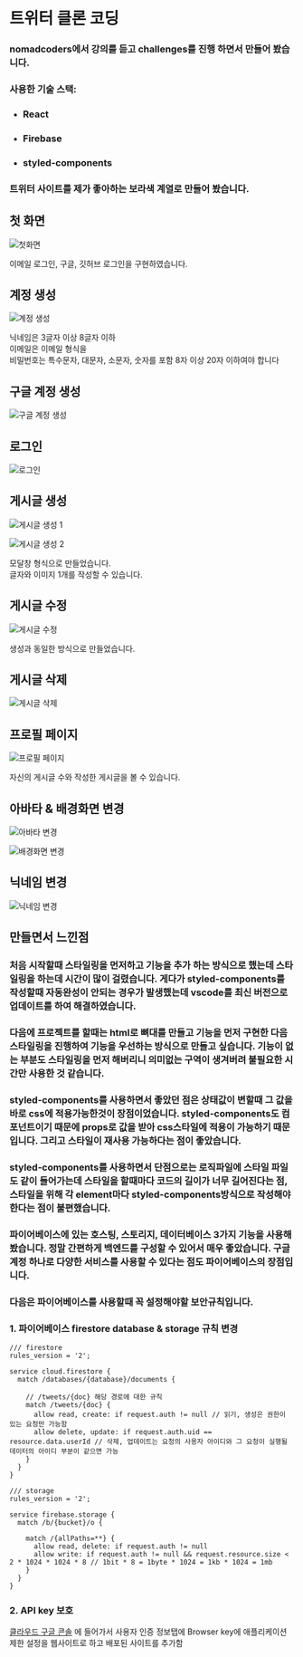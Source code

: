 # 트위터 클론 코딩

### nomadcoders에서 강의를 듣고 challenges를 진행 하면서 만들어 봤습니다.

### 사용한 기술 스택:

- ### React
- ### Firebase
- ### styled-components

### 트위터 사이트를 제가 좋아하는 보라색 계열로 만들어 봤습니다.

## 첫 화면

![첫화면](./READMD/첫-화면.png)

이메일 로그인, 구글, 깃허브 로그인을 구현하였습니다.

## 계정 생성

![계정 생성](./READMD/계정-생성.gif)

닉네임은 3글자 이상 8글자 이하  
이메일은 이메일 형식을  
비밀번호는 특수문자, 대문자, 소문자, 숫자를 포함 8자 이상 20자 이하여야 합니다

## 구글 계정 생성

![구글 계정 생성](./READMD/구글-계정-생성.gif)

## 로그인

![로그인](./READMD/로그인.gif)

## 게시글 생성

![게시글 생성 1](./READMD/게시글-작성-1.gif)

![게시글 생성 2](./READMD/게시글-작성-2.gif)

모달창 형식으로 만들었습니다.  
글자와 이미지 1개를 작성할 수 있습니다.

## 게시글 수정

![게시글 수정](./READMD/게시글-수정.gif)

생성과 동일한 방식으로 만들었습니다.

## 게시글 삭제

![게시글 삭제](./READMD/게시글-삭제.gif)

## 프로필 페이지

![프로필 페이지](./READMD/프로필-페이지.png)

자신의 게시글 수와 작성한 게시글을 볼 수 있습니다.

## 아바타 & 배경화면 변경

![아바타 변경](./READMD/아바타-변경.gif)

![배경화면 변경](./READMD/배경화면-변경.gif)

## 닉네임 변경

![닉네임 변경](./READMD/닉네임-변경.gif)

## 만들면서 느낀점

### 처음 시작할때 스타일링을 먼저하고 기능을 추가 하는 방식으로 했는데 스타일링을 하는데 시간이 많이 걸렸습니다. 게다가 styled-components를 작성할때 자동완성이 안되는 경우가 발생했는데 vscode를 최신 버전으로 업데이트를 하여 해결하였습니다.

### 다음에 프로젝트를 할때는 html로 뼈대를 만들고 기능을 먼저 구현한 다음 스타일링을 진행하여 기능을 우선하는 방식으로 만들고 싶습니다. 기능이 없는 부분도 스타일링을 먼저 해버리니 의미없는 구역이 생겨버려 불필요한 시간만 사용한 것 같습니다.

### styled-components를 사용하면서 좋았던 점은 상태값이 변할때 그 값을 바로 css에 적용가능한것이 장점이었습니다. styled-components도 컴포넌트이기 때문에 props로 값을 받아 css스타일에 적용이 가능하기 때문입니다. 그리고 스타일이 재사용 가능하다는 점이 좋았습니다.

### styled-components를 사용하면서 단점으로는 로직파일에 스타일 파일도 같이 들어가는데 스타일을 할때마다 코드의 길이가 너무 길어진다는 점, 스타일을 위해 각 element마다 styled-components방식으로 작성해야 한다는 점이 불편했습니다.

### 파이어베이스에 있는 호스팅, 스토리지, 데이터베이스 3가지 기능을 사용해 봤습니다. 정말 간편하게 백엔드를 구성할 수 있어서 매우 좋았습니다. 구글 계정 하나로 다양한 서비스를 사용할 수 있다는 점도 파이어베이스의 장점입니다.

### 다음은 파이어베이스를 사용할때 꼭 설정해야할 보안규칙입니다.

### 1. 파이어베이스 firestore database & storage 규칙 변경

```
/// firestore
rules_version = '2';

service cloud.firestore {
  match /databases/{database}/documents {

	// /tweets/{doc} 해당 경로에 대한 규칙
    match /tweets/{doc} {
      allow read, create: if request.auth != null // 읽기, 생성은 권한이 있는 요청만 가능함
      allow delete, update: if request.auth.uid == resource.data.userId // 삭제, 업데이트는 요청의 사용자 아이디와 그 요청이 실행될 데이터의 아이디 부분이 같으면 가능
    }
  }
}
```

```
/// storage
rules_version = '2';

service firebase.storage {
  match /b/{bucket}/o {

    match /{allPaths=**} {
      allow read, delete: if request.auth != null
      allow write: if request.auth != null && request.resource.size < 2 * 1024 * 1024 * 8 // 1bit * 8 = 1byte * 1024 = 1kb * 1024 = 1mb
    }
  }
}
```

### 2. API key 보호

[클라우드 구글 콘솔](https://console.cloud.google.com/) 에 들어가서 사용자 인증 정보탭에 Browser key에 애플리케이션 제한 설정을 웹사이트로 하고 배포된 사이트를 추가함
